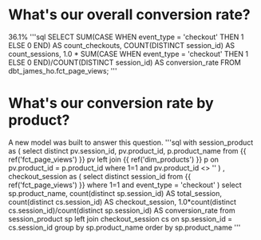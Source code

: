 # What's our overall conversion rate?
36.1%
'''sql
SELECT
    SUM(CASE WHEN event_type = 'checkout' THEN 1 ELSE 0 END)                                        AS count_checkouts,
    COUNT(DISTINCT session_id)                                                                      AS count_sessions,
    1.0 * SUM(CASE WHEN event_type = 'checkout' THEN 1 ELSE 0 END)/COUNT(DISTINCT session_id)       AS conversion_rate
FROM dbt_james_ho.fct_page_views;
'''

# What's our conversion rate by product?

A new model was built to answer this question.
'''sql
with session_product 
as
(
    select distinct
        pv.session_id,
        pv.product_id,
        p.product_name
    from {{ ref('fct_page_views') }} pv
    left join {{ ref('dim_products') }} p on pv.product_id = p.product_id
    where 1=1
        and pv.product_id <> ''
)
, checkout_session
as
(
    select distinct
        session_id
    from {{ ref('fct_page_views') }}
    where 1=1
        and event_type = 'checkout'
)
select
    sp.product_name,
    count(distinct sp.session_id)                                   AS total_session,
    count(distinct cs.session_id)                                   AS checkout_session,
    1.0*count(distinct cs.session_id)/count(distinct sp.session_id) AS conversion_rate
from session_product sp
left join checkout_session cs on sp.session_id = cs.session_id
group by
    sp.product_name
order by
    sp.product_name
'''